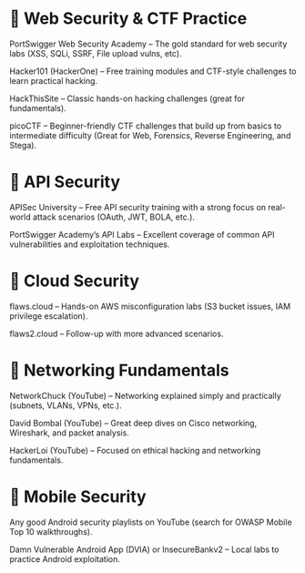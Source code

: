 # 🔗 Web Security & CTF Practice

PortSwigger Web Security Academy – The gold standard for web security labs (XSS, SQLi, SSRF, File upload vulns, etc).

Hacker101 (HackerOne) – Free training modules and CTF-style challenges to learn practical hacking.

HackThisSite – Classic hands-on hacking challenges (great for fundamentals).

picoCTF – Beginner-friendly CTF challenges that build up from basics to intermediate difficulty (Great for Web, Forensics, Reverse Engineering, and Stega).

# 🔗 API Security

APISec University – Free API security training with a strong focus on real-world attack scenarios (OAuth, JWT, BOLA, etc.).

PortSwigger Academy’s API Labs – Excellent coverage of common API vulnerabilities and exploitation techniques.

# 🔗 Cloud Security

flaws.cloud – Hands-on AWS misconfiguration labs (S3 bucket issues, IAM privilege escalation).

flaws2.cloud – Follow-up with more advanced scenarios.

# 🔗 Networking Fundamentals

NetworkChuck (YouTube) – Networking explained simply and practically (subnets, VLANs, VPNs, etc.).

David Bombal (YouTube) – Great deep dives on Cisco networking, Wireshark, and packet analysis.

HackerLoi (YouTube) – Focused on ethical hacking and networking fundamentals.

# 🔗 Mobile Security

Any good Android security playlists on YouTube (search for OWASP Mobile Top 10 walkthroughs).

Damn Vulnerable Android App (DVIA) or InsecureBankv2 – Local labs to practice Android exploitation.
